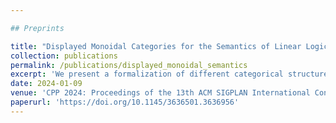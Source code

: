 ```yaml
---

## Preprints

title: "Displayed Monoidal Categories for the Semantics of Linear Logic"
collection: publications
permalink: /publications/displayed_monoidal_semantics
excerpt: 'We present a formalization of different categorical structures used to interpret linear logic.'
date: 2024-01-09
venue: 'CPP 2024: Proceedings of the 13th ACM SIGPLAN International Conference on Certified Programs and Proofs'
paperurl: 'https://doi.org/10.1145/3636501.3636956'
---
```

